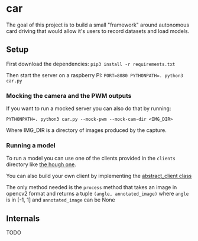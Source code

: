 # car

The goal of this project is to build a small "framework" around autonomous card driving that would allow it's users to record datasets and load models.

## Setup

First download the dependencies: `pip3 install -r requirements.txt`

Then start the server on a raspberry PI: `PORT=8080 PYTHONPATH=. python3 car.py`

### Mocking the camera and the PWM outputs

If you want to run a mocked server you can also do that by running:

`PYTHONPATH=. python3 car.py --mock-pwm --mock-cam-dir <IMG_DIR>`

Where IMG_DIR is a directory of images produced by the capture.

### Running a model

To run a model you can use one of the clients provided in the `clients` directory like [the hough one](./clients/hough_client.py).

You can also build your own client by implementing the [abstract_client class](./clients/abstract_client.py)

The only method needed is the `process` method that takes an image in opencv2 format and returns a tuple `(angle, annotated_image)` where `angle` is in [-1, 1] and `annotated_image` can be None

## Internals

TODO
